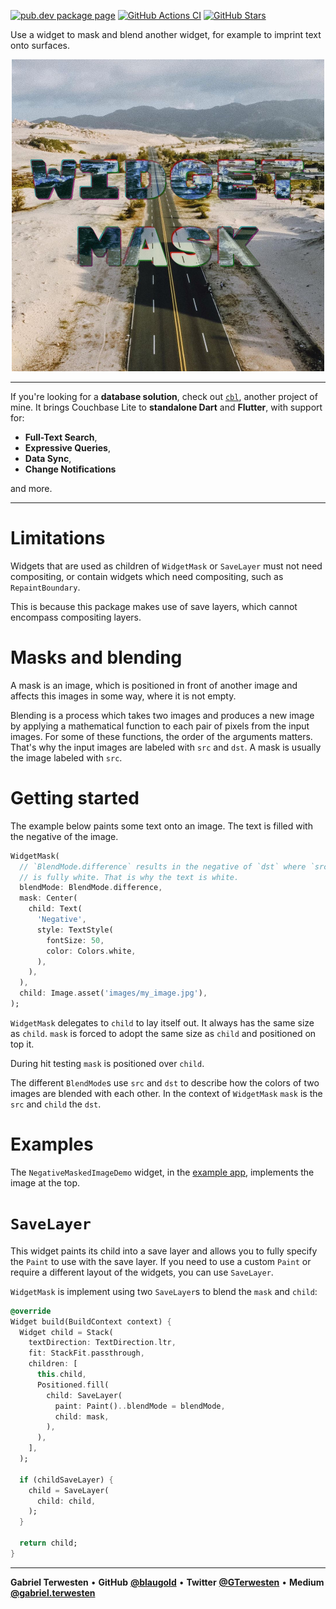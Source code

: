 [![pub.dev package page](https://badgen.net/pub/v/widget_mask)](https://pub.dev/packages/widget_mask)
[![GitHub Actions CI](https://github.com/blaugold/widget_mask/actions/workflows/CI.yaml/badge.svg)](https://github.com/blaugold/widget_mask/actions/workflows/ci.yml)
[![GitHub Stars](https://badgen.net/github/stars/blaugold/widget_mask)](https://github.com/blaugold/widget_mask/stargazers)

Use a widget to mask and blend another widget, for example to imprint text onto
surfaces.

<p align="center">
    <img width="500" src="https://raw.githubusercontent.com/blaugold/widget_mask/main/docs/images/example_screenshot.jpg?v=1">
</p>

---

If you're looking for a **database solution**, check out
[`cbl`](https://pub.dev/packages/cbl), another project of mine. It brings
Couchbase Lite to **standalone Dart** and **Flutter**, with support for:

- **Full-Text Search**,
- **Expressive Queries**,
- **Data Sync**,
- **Change Notifications**

and more.

---

# Limitations

Widgets that are used as children of `WidgetMask` or `SaveLayer` must not need
compositing, or contain widgets which need compositing, such as
`RepaintBoundary`.

This is because this package makes use of save layers, which cannot encompass
compositing layers.

# Masks and blending

A mask is an image, which is positioned in front of another image and affects
this images in some way, where it is not empty.

Blending is a process which takes two images and produces a new image by
applying a mathematical function to each pair of pixels from the input images.
For some of these functions, the order of the arguments matters. That's why the
input images are labeled with `src` and `dst`. A mask is usually the image
labeled with `src`.

# Getting started

The example below paints some text onto an image. The text is filled with the
negative of the image.

```dart
WidgetMask(
  // `BlendMode.difference` results in the negative of `dst` where `src`
  // is fully white. That is why the text is white.
  blendMode: BlendMode.difference,
  mask: Center(
    child: Text(
      'Negative',
      style: TextStyle(
        fontSize: 50,
        color: Colors.white,
      ),
    ),
  ),
  child: Image.asset('images/my_image.jpg'),
);
```

`WidgetMask` delegates to `child` to lay itself out. It always has the same size
as `child`. `mask` is forced to adopt the same size as `child` and positioned on
top it.

During hit testing `mask` is positioned over `child`.

The different `BlendMode`s use `src` and `dst` to describe how the colors of two
images are blended with each other. In the context of `WidgetMask` `mask` is the
`src` and `child` the `dst`.

# Examples

The `NegativeMaskedImageDemo` widget, in the
[example app](https://pub.dev/packages/widget_mask/example), implements the
image at the top.

# `SaveLayer`

This widget paints its child into a save layer and allows you to fully specify
the `Paint` to use with the save layer. If you need to use a custom `Paint` or
require a different layout of the widgets, you can use `SaveLayer`.

`WidgetMask` is implement using two `SaveLayer`s to blend the `mask` and
`child`:

```dart
@override
Widget build(BuildContext context) {
  Widget child = Stack(
    textDirection: TextDirection.ltr,
    fit: StackFit.passthrough,
    children: [
      this.child,
      Positioned.fill(
        child: SaveLayer(
          paint: Paint()..blendMode = blendMode,
          child: mask,
        ),
      ),
    ],
  );

  if (childSaveLayer) {
    child = SaveLayer(
      child: child,
    );
  }

  return child;
}
```

---

**Gabriel Terwesten** &bullet; **GitHub**
**[@blaugold](https://github.com/blaugold)** &bullet; **Twitter**
**[@GTerwesten](https://twitter.com/GTerwesten)** &bullet; **Medium**
**[@gabriel.terwesten](https://medium.com/@gabriel.terwesten)**
